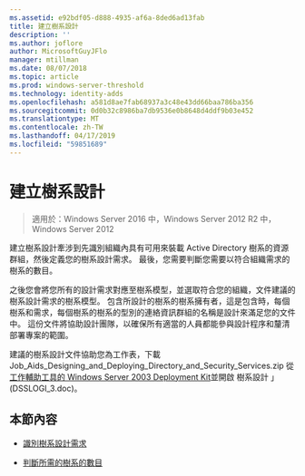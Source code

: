 ```yaml
---
ms.assetid: e92bdf05-d888-4935-af6a-8ded6ad13fab
title: 建立樹系設計
description: ''
ms.author: joflore
author: MicrosoftGuyJFlo
manager: mtillman
ms.date: 08/07/2018
ms.topic: article
ms.prod: windows-server-threshold
ms.technology: identity-adds
ms.openlocfilehash: a581d8ae7fab68937a3c48e43dd66baa786ba356
ms.sourcegitcommit: 0d0b32c8986ba7db9536e0b8648d4ddf9b03e452
ms.translationtype: MT
ms.contentlocale: zh-TW
ms.lasthandoff: 04/17/2019
ms.locfileid: "59851689"
---
```

# <a name="creating-a-forest-design"></a>建立樹系設計

>適用於：Windows Server 2016 中，Windows Server 2012 R2 中，Windows Server 2012

建立樹系設計牽涉到先識別組織內具有可用來裝載 Active Directory 樹系的資源群組，然後定義您的樹系設計需求。 最後，您需要判斷您需要以符合組織需求的樹系的數目。  
  
之後您會將您所有的設計需求對應至樹系模型，並選取符合您的組織，文件建議的樹系設計需求的樹系模型。 包含所設計的樹系的樹系擁有者，這是包含時，每個樹系和需求，每個樹系的樹系的型別的連絡資訊群組的名稱是設計來滿足您的文件中。 這份文件將協助設計團隊，以確保所有適當的人員都能參與設計程序和釐清部署專案的範圍。  
  
建議的樹系設計文件協助您為工作表，下載 Job_Aids_Designing_and_Deploying_Directory_and_Security_Services.zip 從[工作輔助工具的 Windows Server 2003 Deployment Kit](https://go.microsoft.com/fwlink/?LinkID=102558)並開啟 樹系設計 」 (DSSLOGI_3.doc)。  
  
## <a name="in-this-section"></a>本節內容  
  
- [識別樹系設計需求](../../ad-ds/plan/Identifying-Forest-Design-Requirements.md)  
  
- [判斷所需的樹系的數目](../../ad-ds/plan/Determining-the-Number-of-Forests-Required.md)  
